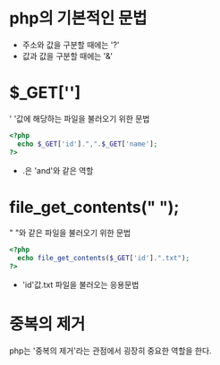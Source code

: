 # php의 기본적인 문법
* 주소와 값을 구분할 때에는 '?'
* 값과 값을 구분할 때에는 '&'

# $_GET['']
' '값에 해당하는 파일을 불러오기 위한 문법
```php
<?php
  echo $_GET['id'].",".$_GET['name'];
?>
```
* .은 'and'와 같은 역할

# file_get_contents(" ");
" "와 같은 파일을 불러오기 위한 문법
```php
<?php
  echo file_get_contents($_GET['id'].".txt");
?>
```
* 'id'값.txt 파일을 불러오는 응용문법

# 중복의 제거
php는 '중복의 제거'라는 관점에서 굉장히 중요한 역할을 한다.
